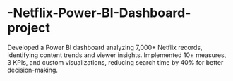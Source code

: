 # -Netflix-Power-BI-Dashboard-project
Developed a Power BI dashboard analyzing 7,000+ Netflix records, identifying content trends and viewer insights. Implemented 10+ measures, 3 KPIs, and custom visualizations, reducing search time by 40% for better decision-making.
